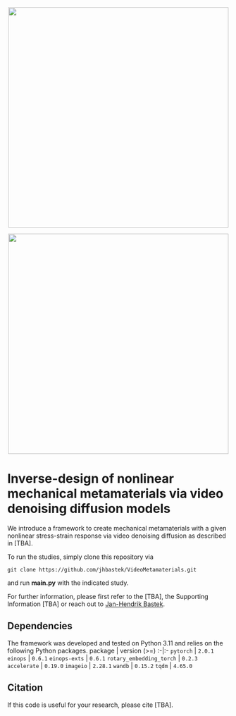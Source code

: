$~$

<p align="center"><img src="pred_light.gif#gh-light-mode-only" width="500"\></p>
<p align="center"><img src="pred_dark.gif#gh-dark-mode-only" width="500"\></p>

# Inverse-design of nonlinear mechanical metamaterials via video denoising diffusion models

We introduce a framework to create mechanical metamaterials with a given nonlinear stress-strain response via video denoising diffusion as described in [TBA].

To run the studies, simply clone this repository via
```
git clone https://github.com/jhbastek/VideoMetamaterials.git
```
and run **main.py** with the indicated study.

For further information, please first refer to the [TBA], the Supporting Information [TBA] or reach out to [Jan-Hendrik Bastek](mailto:jbastek@ethz.ch).

## Dependencies

The framework was developed and tested on Python 3.11 and relies on the following Python packages.
package | version (>=)
:-|:-
`pytorch`       | `2.0.1`
`einops`        | `0.6.1`
`einops-exts`   | `0.6.1`
`rotary_embedding_torch` | `0.2.3`
`accelerate`    | `0.19.0`
`imageio`       | `2.28.1`
`wandb`         | `0.15.2`
`tqdm`          | `4.65.0`

## Citation

If this code is useful for your research, please cite [TBA].

